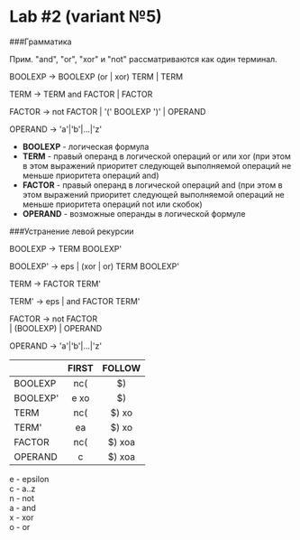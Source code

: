 Lab #2 (variant №5)
====

###Грамматика

Прим. "and", "or", "xor" и "not" рассматриваются как один терминал.

BOOLEXP -> BOOLEXP (or | xor) TERM | TERM

TERM   -> TERM and FACTOR | FACTOR

FACTOR -> not FACTOR | '(' BOOLEXP ')' | OPERAND

OPERAND -> 'a'|'b'|...|'z'

* **BOOLEXP** - логическая формула
* **TERM** - правый операнд в логической операций or или xor (при этом в этом выражений приоритет следующей 
выполняемой операций не меньше приоритета операций and)
* **FACTOR** - правый операнд в логической операций and (при этом в этом выражений приоритет следующей 
выполняемой операций не меньше приоритета операций not или скобок)
* **OPERAND** - возможные операнды в логической формуле

###Устранение левой рекурсии 

BOOLEXP -> TERM BOOLEXP'        

BOOLEXP' -> eps | (xor | or) TERM BOOLEXP'

TERM   -> FACTOR TERM'

TERM' ->  eps | and FACTOR TERM'  

FACTOR -> not FACTOR         
        | (BOOLEXP) 
        | OPERAND

OPERAND -> 'a'|'b'|...|'z'

|             | FIRST      |     FOLLOW    |
|:------------|:----------:|:-------------:|
| BOOLEXP     |  nc(       | $)            |
| BOOLEXP'    |     e xo   | $)            |
| TERM        |  nc(       | $)  xo        |
| TERM'       |     ea     | $)  xo        |
| FACTOR      |  nc(       | $)  xoa       |
| OPERAND     |   c        | $)  xoa       |

e - epsilon    
c - a..z    
n - not    
a - and    
x - xor    
o - or    
